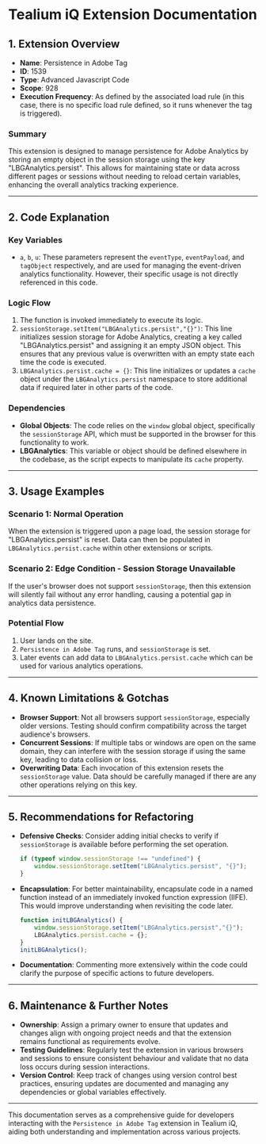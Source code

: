# Tealium iQ Extension Documentation

## 1. Extension Overview

- **Name**: Persistence in Adobe Tag
- **ID**: 1539
- **Type**: Advanced Javascript Code
- **Scope**: 928
- **Execution Frequency**: As defined by the associated load rule (in this case, there is no specific load rule defined, so it runs whenever the tag is triggered).

### Summary
This extension is designed to manage persistence for Adobe Analytics by storing an empty object in the session storage using the key "LBGAnalytics.persist". This allows for maintaining state or data across different pages or sessions without needing to reload certain variables, enhancing the overall analytics tracking experience.

---

## 2. Code Explanation

### Key Variables
- `a`, `b`, `u`: These parameters represent the `eventType`, `eventPayload`, and `tagObject` respectively, and are used for managing the event-driven analytics functionality. However, their specific usage is not directly referenced in this code.

### Logic Flow
1. The function is invoked immediately to execute its logic.
2. `sessionStorage.setItem("LBGAnalytics.persist","{}")`: This line initializes session storage for Adobe Analytics, creating a key called "LBGAnalytics.persist" and assigning it an empty JSON object. This ensures that any previous value is overwritten with an empty state each time the code is executed.
3. `LBGAnalytics.persist.cache = {}`: This line initializes or updates a `cache` object under the `LBGAnalytics.persist` namespace to store additional data if required later in other parts of the code.

### Dependencies
- **Global Objects**: The code relies on the `window` global object, specifically the `sessionStorage` API, which must be supported in the browser for this functionality to work.
- **LBGAnalytics**: This variable or object should be defined elsewhere in the codebase, as the script expects to manipulate its `cache` property.

---

## 3. Usage Examples

### Scenario 1: Normal Operation
When the extension is triggered upon a page load, the session storage for "LBGAnalytics.persist" is reset. Data can then be populated in `LBGAnalytics.persist.cache` within other extensions or scripts.

### Scenario 2: Edge Condition - Session Storage Unavailable
If the user's browser does not support `sessionStorage`, then this extension will silently fail without any error handling, causing a potential gap in analytics data persistence.

### Potential Flow
1. User lands on the site.
2. `Persistence in Adobe Tag` runs, and `sessionStorage` is set.
3. Later events can add data to `LBGAnalytics.persist.cache` which can be used for various analytics operations.

---

## 4. Known Limitations & Gotchas

- **Browser Support**: Not all browsers support `sessionStorage`, especially older versions. Testing should confirm compatibility across the target audience's browsers.
- **Concurrent Sessions**: If multiple tabs or windows are open on the same domain, they can interfere with the session storage if using the same key, leading to data collision or loss.
- **Overwriting Data**: Each invocation of this extension resets the `sessionStorage` value. Data should be carefully managed if there are any other operations relying on this key.

---

## 5. Recommendations for Refactoring

- **Defensive Checks**: Consider adding initial checks to verify if `sessionStorage` is available before performing the set operation.
  
  ```javascript
  if (typeof window.sessionStorage !== "undefined") {
      window.sessionStorage.setItem("LBGAnalytics.persist", "{}");
  }
  ```

- **Encapsulation**: For better maintainability, encapsulate code in a named function instead of an immediately invoked function expression (IIFE). This would improve understanding when revisiting the code later.
  
  ```javascript
  function initLBGAnalytics() {
      window.sessionStorage.setItem("LBGAnalytics.persist","{}");
      LBGAnalytics.persist.cache = {};
  }
  initLBGAnalytics();
  ```

- **Documentation**: Commenting more extensively within the code could clarify the purpose of specific actions to future developers.

---

## 6. Maintenance & Further Notes

- **Ownership**: Assign a primary owner to ensure that updates and changes align with ongoing project needs and that the extension remains functional as requirements evolve.
- **Testing Guidelines**: Regularly test the extension in various browsers and sessions to ensure consistent behaviour and validate that no data loss occurs during session interactions.
- **Version Control**: Keep track of changes using version control best practices, ensuring updates are documented and managing any dependencies or global variables effectively.

--- 

This documentation serves as a comprehensive guide for developers interacting with the `Persistence in Adobe Tag` extension in Tealium iQ, aiding both understanding and implementation across various projects.